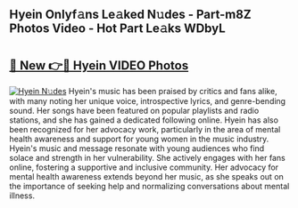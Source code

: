 ## Hyein Onlyf𝚊ns Le𝚊ked N𝚞des - Part-m8Z Photos Video - Hot Part Le𝚊ks WDbyL

# <h2><a href="http://ab53654.deff.icu/?id=Hyein">🔗 New 👉🔴 Hyein VIDEO Photos</a></h2>

[![Hyein N𝚞des](https://i.imgur.com/rIISA9y.gif)](http://ab53654.deff.icu/?id=Hyein)
Hyein's music has been praised by critics and fans alike, with many noting her unique voice, introspective lyrics, and genre-bending sound. Her songs have been featured on popular playlists and radio stations, and she has gained a dedicated following online. Hyein has also been recognized for her advocacy work, particularly in the area of mental health awareness and support for young women in the music industry. Hyein's music and message resonate with young audiences who find solace and strength in her vulnerability. She actively engages with her fans online, fostering a supportive and inclusive community. Her advocacy for mental health awareness extends beyond her music, as she speaks out on the importance of seeking help and normalizing conversations about mental illness.
